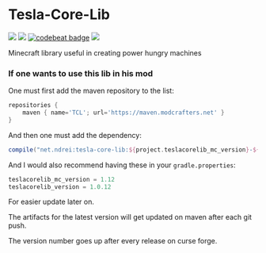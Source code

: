 # Tesla-Core-Lib
[![](http://cf.way2muchnoise.eu/tesla-core-lib.svg)](https://minecraft.curseforge.com/projects/tesla-core-lib)
[![](http://cf.way2muchnoise.eu/versions/tesla-core-lib.svg)](https://minecraft.curseforge.com/projects/tesla-core-lib)
[![codebeat badge](https://codebeat.co/badges/1bab3be1-4830-4dea-88c8-c987dc536d17)](https://codebeat.co/projects/github-com-faceofcat-tesla-core-lib-1-12)
[![](https://img.shields.io/badge/Discord-Mod%20Crafters-blue.svg)](https://discord.gg/wmseqAS)

Minecraft library useful in creating power hungry machines

### If one wants to use this lib in his mod
One must first add the maven repository to the list:
```gradle
repositories {
    maven { name='TCL'; url='https://maven.modcrafters.net' }
}
``` 
And then one must add the dependency:
```gradle
compile("net.ndrei:tesla-core-lib:${project.teslacorelib_mc_version}-${project.teslacorelib_version}:deobf") { changing = true }
```
And I would also recommend having these in your `gradle.properties`:
```gradle
teslacorelib_mc_version = 1.12
teslacorelib_version = 1.0.12
```
For easier update later on.

The artifacts for the latest version will get updated on maven after each git push.

The version number goes up after every release on curse forge. 
